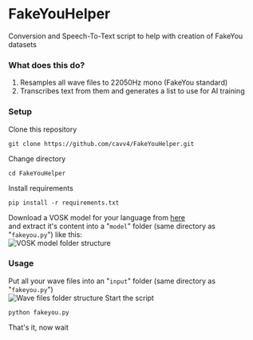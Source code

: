 # FakeYouHelper
 Conversion and Speech-To-Text script to help with creation of FakeYou datasets

### What does this do?
1. Resamples all wave files to 22050Hz mono (FakeYou standard)
2. Transcribes text from them and generates a list to use for AI training
### Setup
Clone this repository
```
git clone https://github.com/cavv4/FakeYouHelper.git
```
Change directory
```
cd FakeYouHelper
```
Install requirements
```
pip install -r requirements.txt
```
Download a VOSK model for your language from [here](https://alphacephei.com/vosk/models)  
and extract it's content into a "`model`" folder (same directory as "`fakeyou.py`") like this:  
![VOSK model folder structure](https://cavv.it/assets/images/2022-10-22%2015_01_51-Window.png)
### Usage
Put all your wave files into an "`input`" folder (same directory as "`fakeyou.py`")  
![Wave files folder structure](https://cavv.it/assets/images/2022-10-22%2015_10_26-input.png)
Start the script
```
python fakeyou.py
```
That's it, now wait